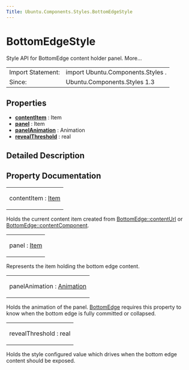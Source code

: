 ```yaml
---
Title: Ubuntu.Components.Styles.BottomEdgeStyle
---
```

        
BottomEdgeStyle
===============

<span class="subtitle"></span>
Style API for BottomEdge content holder panel. More...

|                   |                                   |
|-------------------|-----------------------------------|
| Import Statement: | import Ubuntu.Components.Styles . |
| Since:            | Ubuntu.Components.Styles 1.3      |

<span id="properties"></span>
Properties
----------

-   ****[contentItem](#contentItem-prop)**** : Item
-   ****[panel](#panel-prop)**** : Item
-   ****[panelAnimation](#panelAnimation-prop)**** : Animation
-   ****[revealThreshold](#revealThreshold-prop)**** : real

<span id="details"></span>
Detailed Description
--------------------

Property Documentation
----------------------

<table>
<colgroup>
<col width="100%" />
</colgroup>
<tbody>
<tr class="odd">
<td><p><span id="contentItem-prop"></span><span class="name">contentItem</span> : <span class="type"><a href="../sdk-14.10/QtQuick.Item.md">Item</a></span></p></td>
</tr>
</tbody>
</table>

Holds the current content item created from [BottomEdge::contentUrl](../Ubuntu.Components.BottomEdge.md#contentUrl-prop) or [BottomEdge::contentComponent](../Ubuntu.Components.BottomEdge.md#contentComponent-prop).

<table>
<colgroup>
<col width="100%" />
</colgroup>
<tbody>
<tr class="odd">
<td><p><span id="panel-prop"></span><span class="name">panel</span> : <span class="type"><a href="../sdk-14.10/QtQuick.Item.md">Item</a></span></p></td>
</tr>
</tbody>
</table>

Represents the item holding the bottom edge content.

<table>
<colgroup>
<col width="100%" />
</colgroup>
<tbody>
<tr class="odd">
<td><p><span id="panelAnimation-prop"></span><span class="name">panelAnimation</span> : <span class="type"><a href="../sdk-14.10/QtQuick.Animation.md">Animation</a></span></p></td>
</tr>
</tbody>
</table>

Holds the animation of the panel. [BottomEdge](../Ubuntu.Components.BottomEdge.md) requires this property to know when the bottom edge is fully committed or collapsed.

<table>
<colgroup>
<col width="100%" />
</colgroup>
<tbody>
<tr class="odd">
<td><p><span id="revealThreshold-prop"></span><span class="name">revealThreshold</span> : <span class="type">real</span></p></td>
</tr>
</tbody>
</table>

Holds the style configured value which drives when the bottom edge content should be exposed.

